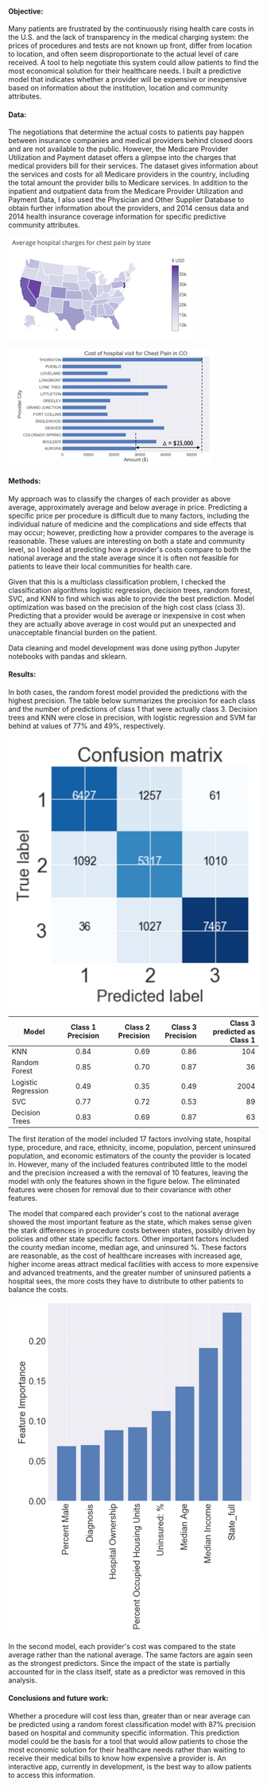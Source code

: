 #### Objective:
Many patients are frustrated by the continuously rising health care costs in the U.S. and the lack of transparency in the
medical charging system: the prices of procedures and tests are not known up front, differ from location to location, and often 
seem disproportionate to the actual level of care received.  A tool to help negotiate this system could allow patients to find
the most economical solution for their healthcare needs.  I built a predictive model that indicates whether a provider will be
expensive or inexpensive based on information about the institution, location and community attributes. 

#### Data:
The  negotiations that determine the actual costs to patients pay happen between insurance companies and medical providers 
behind closed doors and are not available to the public. However, the Medicare Provider Utilization and Payment dataset offers 
a glimpse into the charges that medical providers bill for their services. The dataset gives information about the services and 
costs for all Medicare providers in the country, including the total amount the provider bills to Medicare services. In 
addition to the inpatient and outpatient data from the Medicare Provider Utilization and Payment Data, I also used the 
Physician and Other Supplier Database to obtain further information about the providers, and 2014 census data and 2014 health 
insurance coverage information for specific predictive community attributes.  

![](https://github.com/TorrBorr/My_Projects/blob/master/Project_3/State_Charges_Map.png)

![alt text][logo1]

[logo1]: https://github.com/TorrBorr/My_Projects/blob/master/Project_3/Hospital_visit_cost_CO.png ""


#### Methods:
My approach was to classify the charges of each provider as above average, approximately average and below average in price. 
Predicting a specific price per procedure is difficult due to many factors, including the individual nature of medicine and the 
complications and side effects that may occur;  however, predicting how a provider compares to the average is reasonable. These
values are interesting on both a state and community level, so I looked at predicting how a provider's costs compare to both 
the national average and the state average since it is often not feasible for patients to leave their local communities for
health care. 

Given that this is a multiclass classification problem, I checked the classification algorithms logistic regression, decision
trees, random forest,  SVC,  and KNN to find which was able to provide the best prediction.  Model optimization was based on 
the precision of the high cost class (class 3). Predicting that a provider would be average or inexpensive in cost when they 
are actually above average in cost would put an unexpected and unacceptable financial burden on the patient. 

Data cleaning and model development was done using python Jupyter notebooks with pandas and sklearn. 

#### Results:
In both cases, the random forest model provided the predictions with the highest precision. The table below summarizes the
precision for each class and the number of predictions of class 1 that were actually class 3. Decision trees and KNN were close 
in precision, with logistic regression and SVM far behind at values of 77% and 49%, respectively.

![alt text][logo2]

[logo2]: https://github.com/TorrBorr/My_Projects/blob/master/Project_3/Random_Trees_Confusion_Martix.png "Random Forest Confusion Matrix"


| Model              | Class 1 Precision | Class 2 Precision | Class 3 Precision | Class 3 predicted as Class 1 |
| ------------------ |:-----------------:| -----------------:| -----------------:| ----------------------------:|
| KNN                | 0.84              | 0.69              | 0.86              |104                           |
| Random Forest      | 0.85              | 0.70              | 0.87              |36                            |
| Logistic Regression| 0.49              | 0.35              | 0.49              |2004                          |
| SVC                | 0.77              | 0.72              | 0.53              |89                            |
| Decision Trees     | 0.83              | 0.69              | 0.87              |63                            |


The first iteration of the model included 17 factors involving state, hospital type, procedure, and race, ethnicity, income,
population, percent uninsured population, and economic estimators of the county the provider is located in.  However, many of
the included features contributed little to the model and the precision increased a with the removal of 10 features, leaving 
the model with only the features shown in the figure below.  The eliminated features were chosen for removal due to their 
covariance with other features. 

The model that compared each provider's cost to the national average showed the most important feature as the state, which 
makes sense given the stark differences in procedure costs between states, possibly driven by policies and other state specific 
factors. Other important factors included the county median income, median age, and uninsured %. These factors  are reasonable, 
as the cost of healthcare increases with increased age, higher income areas attract medical facilities with access to more 
expensive and advanced treatments, and the greater number of uninsured patients a hospital sees, the more costs they have to 
distribute to other patients to balance the costs. 

![alt text][logo3]

[logo3]: https://github.com/TorrBorr/My_Projects/blob/master/Project_3/Random_trees_feature_importance.png "Random Forest Feature Importance"


In the second model,  each provider's  cost  was compared to the state average rather than the national average.  The same
factors are again seen as the strongest predictors.  Since the impact of the state is partially accounted for in the class 
itself, state as a predictor was removed in this analysis. 

#### Conclusions and future work:
Whether a procedure will cost less than, greater than or near average can be predicted using a random forest classification 
model with 87% precision based on hospital and community specific information. This prediction model could be the basis for a 
tool that would allow patients to chose the most economic solution for their healthcare needs rather than waiting to receive 
their medical bills to know how expensive a provider is.   An interactive app, currently in development, is the best way to 
allow patients to access this information. 








